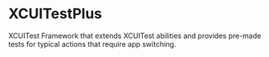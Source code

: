 # XCUITestPlus
XCUITest Framework that extends XCUITest abilities and provides pre-made tests for typical actions that require app switching.
